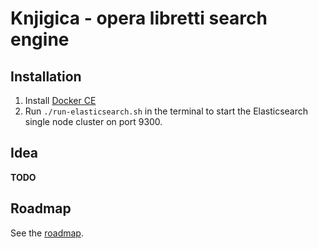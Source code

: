 # Knjigica - opera libretti search engine

## Installation

1. Install [Docker CE](https://store.docker.com/search?type=edition&offering=community)
1. Run `./run-elasticsearch.sh` in the terminal to start the Elasticsearch single node cluster on port 9300.

## Idea

**TODO**

## Roadmap

See the [roadmap](roadmap.md).
